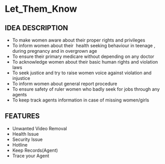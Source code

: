 # Let_Them_Know
## IDEA DESCRIPTION
* To make women aware about their proper rights and privileges
* To inform women about their  health seeking behaviour in teenage , during pregnancy and in overgrown age
* To ensure their primary medicare without depending on any doctor
* To acknowledge women about their basic human rights and violation laws
* To seek justice and try to raise women voice against violation and injustice
* To inform women about general report procedure 
* To ensure safety of ruler women who badly seek for jobs through any agents
* To keep track agents information in case of missing women/girls

## FEATURES
* Unwanted Video Removal
* Health Issue
* Security Issue
* Hotline
* Keep Records(Agent)
* Trace your Agent

